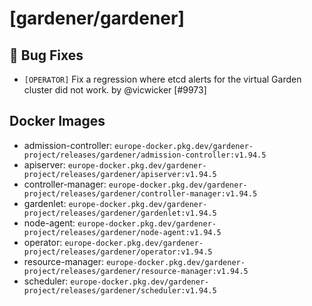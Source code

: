# [gardener/gardener]

## 🐛 Bug Fixes

- `[OPERATOR]` Fix a regression where etcd alerts for the virtual Garden cluster did not work. by @vicwicker [#9973]

## Docker Images
- admission-controller: `europe-docker.pkg.dev/gardener-project/releases/gardener/admission-controller:v1.94.5`
- apiserver: `europe-docker.pkg.dev/gardener-project/releases/gardener/apiserver:v1.94.5`
- controller-manager: `europe-docker.pkg.dev/gardener-project/releases/gardener/controller-manager:v1.94.5`
- gardenlet: `europe-docker.pkg.dev/gardener-project/releases/gardener/gardenlet:v1.94.5`
- node-agent: `europe-docker.pkg.dev/gardener-project/releases/gardener/node-agent:v1.94.5`
- operator: `europe-docker.pkg.dev/gardener-project/releases/gardener/operator:v1.94.5`
- resource-manager: `europe-docker.pkg.dev/gardener-project/releases/gardener/resource-manager:v1.94.5`
- scheduler: `europe-docker.pkg.dev/gardener-project/releases/gardener/scheduler:v1.94.5`

